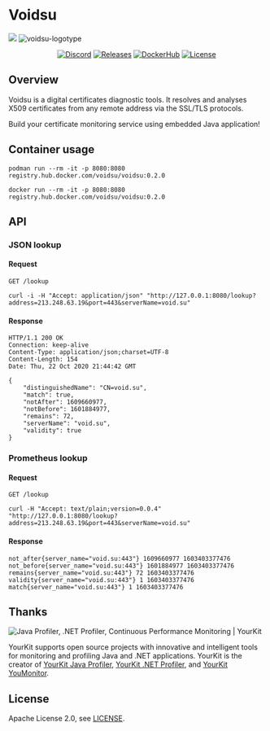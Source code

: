 # Voidsu

![](https://hit.yhype.me/github/profile?user_id=7263043)
![voidsu-logotype](https://repository-images.githubusercontent.com/301179117/f4549580-14cc-11eb-9c63-3319c14221b9)

<p align="center">
<a href="https://discord.gg/33bAHde"><img src="https://img.shields.io/static/v1?logo=discord&label=&message=Discord&color=36393f&style=flat-square" alt="Discord"></a>
<a href="https://github.com/voidsu/voidsu/releases/latest"><img src="https://img.shields.io/github/release/voidsu/voidsu.svg?style=flat-square" alt="Releases"></a>
<a href="https://hub.docker.com/r/voidsu/voidsu"><img src="https://img.shields.io/static/v1?label=Docker&message=Hub&color=2496ED&logo=docker&logoColor=white&style=flat-square" alt="DockerHub"></a>
<a href="https://github.com/voidsu/voidsu/blob/master/LICENSE"><img src="https://img.shields.io/github/license/voidsu/voidsu.svg?style=flat-square" alt="License"></a>
</p>

## Overview
Voidsu is a digital certificates diagnostic tools.
It resolves and analyses X509 certificates from any remote address via the SSL/TLS protocols.

Build your certificate monitoring service using embedded Java application!

## Container usage
```shell script
podman run --rm -it -p 8080:8080 registry.hub.docker.com/voidsu/voidsu:0.2.0

docker run --rm -it -p 8080:8080 registry.hub.docker.com/voidsu/voidsu:0.2.0
```

## API
### JSON lookup
#### Request
```
GET /lookup
```
```shell script
curl -i -H "Accept: application/json" "http://127.0.0.1:8080/lookup?address=213.248.63.19&port=443&serverName=void.su"
```
#### Response
```http request
HTTP/1.1 200 OK
Connection: keep-alive
Content-Type: application/json;charset=UTF-8
Content-Length: 154
Date: Thu, 22 Oct 2020 21:44:42 GMT

{
    "distinguishedName": "CN=void.su",
    "match": true,
    "notAfter": 1609660977,
    "notBefore": 1601884977,
    "remains": 72,
    "serverName": "void.su",
    "validity": true
}
```

### Prometheus lookup
#### Request
```
GET /lookup
```
```shell script
curl -H "Accept: text/plain;version=0.0.4" "http://127.0.0.1:8080/lookup?address=213.248.63.19&port=443&serverName=void.su"
```
#### Response
```
not_after{server_name="void.su:443"} 1609660977 1603403377476
not_before{server_name="void.su:443"} 1601884977 1603403377476
remains{server_name="void.su:443"} 72 1603403377476
validity{server_name="void.su:443"} 1 1603403377476
match{server_name="void.su:443"} 1 1603403377476
```
## Thanks
![Java Profiler, .NET Profiler, Continuous Performance Monitoring | YourKit](https://www.yourkit.com/images/yklogo.png)

YourKit supports open source projects with innovative and intelligent tools
for monitoring and profiling Java and .NET applications.
YourKit is the creator of [YourKit Java Profiler](https://www.yourkit.com/java/profiler/),
[YourKit .NET Profiler](https://www.yourkit.com/.net/profiler/),
and [YourKit YouMonitor](https://www.yourkit.com/youmonitor/).

## License
Apache License 2.0, see [LICENSE](https://github.com/voidsu/voidsu/blob/master/LICENSE).
